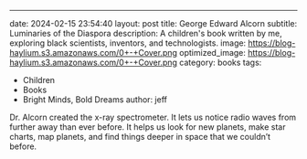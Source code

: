 ---
date: 2024-02-15 23:54:40
layout: post
title: George Edward Alcorn
subtitle: Luminaries of the Diaspora
description: A children's book written by me, exploring black scientists, inventors, and technologists.
image: https://blog-haylium.s3.amazonaws.com/0+-+Cover.png
optimized_image: https://blog-haylium.s3.amazonaws.com/0+-+Cover.png
category: books
tags:
  - Children
  - Books
  - Bright Minds, Bold Dreams
author: jeff

Dr. Alcorn created the x-ray spectrometer. It lets us notice radio waves from further away than ever before. It helps us look for new planets, make star charts, map planets, and find things deeper in space that we couldn’t before.